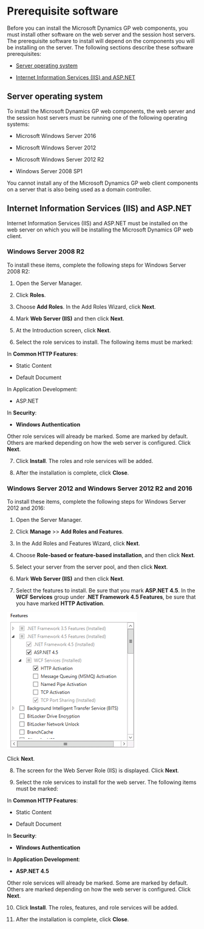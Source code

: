 <span id="_Toc498953296" class="anchor"></span>

# Prerequisite software

Before you can install the Microsoft Dynamics GP web components, you must install other software on the web server and the session host servers. The prerequisite software to install will depend on the components you will be installing on the server. The following sections describe these software prerequisites:

-   [Server operating system](#server-operating-system)  

-   [Internet Information Services (IIS) and ASP.NET](#internet-information-services-iis-and-asp.net)  

## Server operating system

To install the Microsoft Dynamics GP web components, the web server and the session host servers must be running one of the following operating systems:

-   Microsoft Windows Server 2016

-   Microsoft Windows Server 2012

-   Microsoft Windows Server 2012 R2

-   Windows Server 2008 SP1

You cannot install any of the Microsoft Dynamics GP web client components on a server that is also being used as a domain controller.

## Internet Information Services (IIS) and ASP.NET

Internet Information Services (IIS) and ASP.NET must be installed on the web server on which you will be installing the Microsoft Dynamics GP web client.

### Windows Server 2008 R2

To install these items, complete the following steps for Windows Server 2008 R2:

1. Open the Server Manager.

2. Click **Roles**.

3. Choose **Add Roles**. In the Add Roles Wizard, click **Next**.

4. Mark **Web Server (IIS)** and then click **Next**.

5. At the Introduction screen, click **Next**.

6. Select the role services to install. The following items must be marked:

In **Common HTTP Features**:

-   Static Content

-   Default Document

In Application Development:

-   ASP.NET

In **Security**:

- **Windows Authentication**

Other role services will already be marked. Some are marked by default. Others are marked depending on how the web server is configured. Click **Next**.

7. Click **Install**. The roles and role services will be added.

8. After the installation is complete, click **Close**.

### Windows Server 2012 and Windows Server 2012 R2 and 2016

To install these items, complete the following steps for Windows Server 2012 and 2016:

1. Open the Server Manager.

2. Click **Manage** &gt;&gt; **Add Roles and Features**.

3. In the Add Roles and Features Wizard, click **Next**.

4. Choose **Role-based or feature-based installation**, and then click **Next**.

5. Select your server from the server pool, and then click **Next**.

6. Mark **Web Server (IIS)** and then click **Next**.

7. Select the features to install. Be sure that you mark **ASP.NET 4.5**. In the **WCF Services** group under .**NET Framework 4.5 Features**, be sure that you have marked **HTTP Activation**.

![Chapter 7 Prerequisite software image1](media/Chapter-7-Prerequisite-software-image1.PNG)  

Click **Next**.

8. The screen for the Web Server Role (IIS) is displayed. Click **Next**.

9. Select the role services to install for the web server. The following items must be marked:

In **Common HTTP Features**:

-   Static Content

-   Default Document

In **Security**:

- **Windows Authentication**

In **Application Development**:

- **ASP.NET 4.5**

Other role services will already be marked. Some are marked by default. Others are marked depending on how the web server is configured. Click **Next**.

10. Click **Install**. The roles, features, and role services will be added.

11. After the installation is complete, click **Close**.
